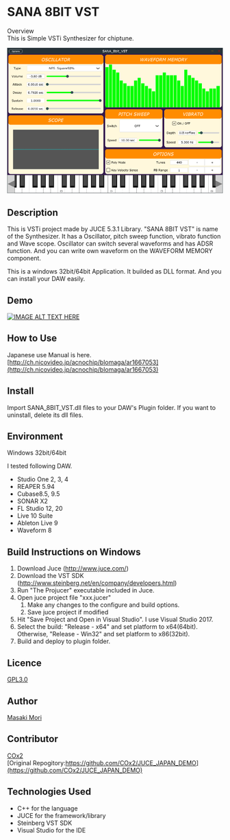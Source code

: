 SANA 8BIT VST
====

Overview  
This is Simple VSTi Synthesizer for chiptune.

![screenshot](./ScreenShot/SANA_Screen_Shot.png)

## Description
This is VSTi project made by JUCE 5.3.1 Library.
"SANA 8BIT VST" is name of the Synthesizer.
It has a Oscillator, pitch sweep function, vibrato function and Wave scope.
Oscillator can switch several waveforms and has ADSR function. And you can write own waveform on the WAVEFORM MEMORY component.

This is a windows 32bit/64bit Application. It builded as DLL format. And you can install your DAW easily.

## Demo
[![IMAGE ALT TEXT HERE](http://img.youtube.com/vi/sYuJSuVvris/0.jpg)](http://www.youtube.com/watch?v=sYuJSuVvris)

## How to Use
Japanese use Manual is here.  
[http://ch.nicovideo.jp/acnochip/blomaga/ar1667053](http://ch.nicovideo.jp/acnochip/blomaga/ar1667053)

## Install
Import SANA_8BIT_VST.dll files to your DAW's Plugin folder.
If you want to uninstall, delete its dll files.

## Environment
Windows 32bit/64bit

I tested following DAW.
* Studio One 2, 3, 4
* REAPER 5.94
* Cubase8.5, 9.5
* SONAR X2
* FL Studio 12, 20
* Live 10 Suite
* Ableton Live 9
* Waveform 8


## Build Instructions on Windows
1. Download Juce (http://www.juce.com/)
2. Download the VST SDK (http://www.steinberg.net/en/company/developers.html)
3. Run "The Projucer" executable included in Juce.
4. Open juce project file "xxx.jucer"
   1. Make any changes to the configure and build options.
   1. Save juce project if modified
5. Hit "Save Project and Open in Visual Studio". I use Visual Studio 2017.
6. Select the build: "Release - x64" and set platform to x64(64bit). Otherwise, "Release - Win32" and set platform to x86(32bit).
7. Build and deploy to plugin folder.

## Licence
[GPL3.0](./LICENSE)

## Author
[Masaki Mori](https://github.com/m-masaki72)

## Contributor
[COx2](https://github.com/COx2)  
[Original Repogitory:https://github.com/COx2/JUCE_JAPAN_DEMO](https://github.com/COx2/JUCE_JAPAN_DEMO)

## Technologies Used
* C++ for the language
* JUCE for the framework/library
* Steinberg VST SDK
* Visual Studio for the IDE
